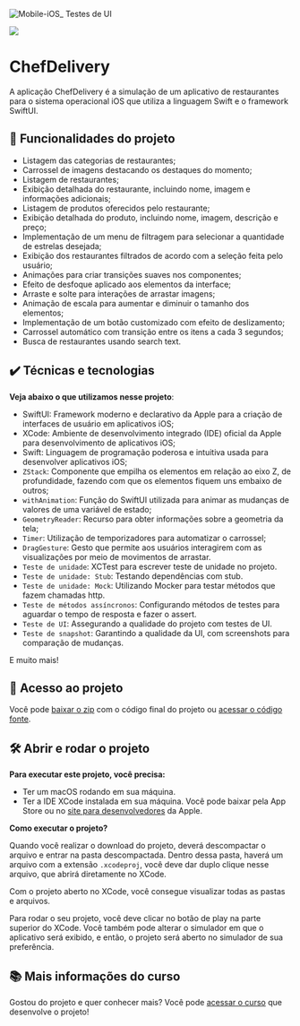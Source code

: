 ![Mobile-iOS_ Testes de UI](https://github.com/user-attachments/assets/df674ae9-dacc-4621-b1a0-f72b135b3b8c)

![](https://img.shields.io/github/license/alura-cursos/android-com-kotlin-personalizando-ui)

# ChefDelivery

A aplicação ChefDelivery é a simulação de um aplicativo de restaurantes para o sistema operacional iOS que utiliza a linguagem Swift e o framework SwiftUI.

## 🔨 Funcionalidades do projeto

- Listagem das categorias de restaurantes;
- Carrossel de imagens destacando os destaques do momento;
- Listagem de restaurantes;
- Exibição detalhada do restaurante, incluindo nome, imagem e informações adicionais;
- Listagem de produtos oferecidos pelo restaurante;
- Exibição detalhada do produto, incluindo nome, imagem, descrição e preço;
- Implementação de um menu de filtragem para selecionar a quantidade de estrelas desejada;
- Exibição dos restaurantes filtrados de acordo com a seleção feita pelo usuário;
- Animações para criar transições suaves nos componentes;
- Efeito de desfoque aplicado aos elementos da interface;
- Arraste e solte para interações de arrastar imagens;
- Animação de escala para aumentar e diminuir o tamanho dos elementos;
- Implementação de um botão customizado com efeito de deslizamento;
- Carrossel automático com transição entre os itens a cada 3 segundos;
- Busca de restaurantes usando search text.

## ✔️ Técnicas e tecnologias

**Veja abaixo o que utilizamos nesse projeto**:
- SwiftUI: Framework moderno e declarativo da Apple para a criação de interfaces de usuário em aplicativos iOS;
- XCode: Ambiente de desenvolvimento integrado (IDE) oficial da Apple para desenvolvimento de aplicativos iOS;
- Swift: Linguagem de programação poderosa e intuitiva usada para desenvolver aplicativos iOS;
- `ZStack`: Componente que empilha os elementos em relação ao eixo Z, de profundidade, fazendo com que os elementos fiquem uns embaixo de outros;
- `withAnimation`: Função do SwiftUI utilizada para animar as mudanças de valores de uma variável de estado;
- `GeometryReader`: Recurso para obter informações sobre a geometria da tela;
- `Timer`: Utilização de temporizadores para automatizar o carrossel;
- `DragGesture`: Gesto que permite aos usuários interagirem com as visualizações por meio de movimentos de arrastar.
- `Teste de unidade`: XCTest para escrever teste de unidade no projeto.
- `Teste de unidade: Stub`: Testando dependências com stub.
- `Teste de unidade: Mock`: Utilizando Mocker para testar métodos que fazem chamadas http.
- `Teste de métodos assíncronos`: Configurando métodos de testes para aguardar o tempo de resposta e fazer o assert.
- `Teste de UI`: Assegurando a qualidade do projeto com testes de UI.
- `Teste de snapshot`: Garantindo a qualidade da UI, com screenshots para comparação de mudanças.

E muito mais! 
 
## 📁 Acesso ao projeto

Você pode [baixar o zip](https://github.com/alura-cursos/swiftui-animacoes-drag-gesture/archive/refs/heads/main.zip) com o código final do projeto ou [acessar o código fonte](https://github.com/alura-cursos/swiftui-animacoes-drag-gesture).

## 🛠️ Abrir e rodar o projeto

**Para executar este projeto, você precisa:**

- Ter um macOS rodando em sua máquina.
- Ter a IDE XCode instalada em sua máquina. Você pode baixar pela App Store ou no [site para desenvolvedores](https://developer.apple.com/download/all/) da Apple.

**Como executar o projeto?**

Quando você realizar o download do projeto, deverá descompactar o arquivo e entrar na pasta descompactada. Dentro dessa pasta, haverá um arquivo com a extensão `.xcodeproj`, você deve dar duplo clique nesse arquivo, que abrirá diretamente no XCode. 

Com o projeto aberto no XCode, você consegue visualizar todas as pastas e arquivos.

Para rodar o seu projeto, você deve clicar no botão de play na parte superior do XCode. Você também pode alterar o simulador em que o aplicativo será exibido, e então, o projeto será aberto no simulador de sua preferência.

## 📚 Mais informações do curso

Gostou do projeto e quer conhecer mais? Você pode [acessar o curso](https://cursos.alura.com.br/course/ios-swiftui-animacoes-drag-gesture) que desenvolve o projeto!
